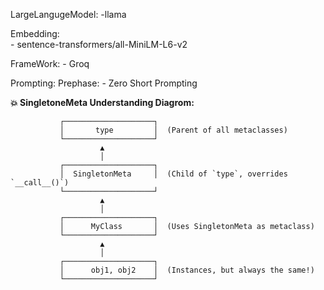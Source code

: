 
LargeLangugeModel:
    -llama

Embedding:  
    - sentence-transformers/all-MiniLM-L6-v2

FrameWork:
    - Groq 

Prompting:
    Prephase:
        -   Zero Short Prompting




**💥 SingletoneMeta Understanding Diagrom:**

               ┌────────────────────┐
               │       type         │  (Parent of all metaclasses)
               └────────────────────┘
                        ▲
                        │
               ┌────────────────────┐
               │  SingletonMeta     │  (Child of `type`, overrides `__call__()`)
               └────────────────────┘
                        ▲
                        │
               ┌────────────────────┐
               │      MyClass       │  (Uses SingletonMeta as metaclass)
               └────────────────────┘
                        ▲
                        │
               ┌────────────────────┐
               │      obj1, obj2    │  (Instances, but always the same!)
               └────────────────────┘
